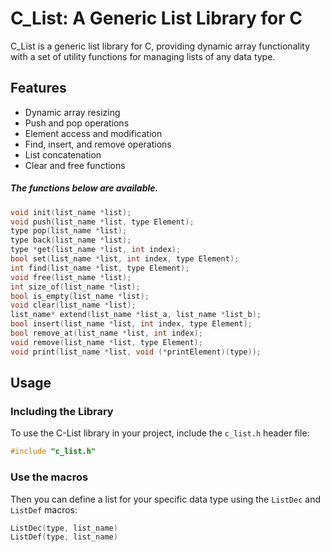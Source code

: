 # C_List: A Generic List Library for C

C_List is a generic list library for C, providing dynamic array functionality with a set of utility functions for managing lists of any data type.

## Features

- Dynamic array resizing
- Push and pop operations
- Element access and modification
- Find, insert, and remove operations
- List concatenation
- Clear and free functions

##### The functions below are available.

```C
void init(list_name *list);
void push(list_name *list, type Element);
type pop(list_name *list);
type back(list_name *list);
type *get(list_name *list, int index);
bool set(list_name *list, int index, type Element);
int find(list_name *list, type Element);
void free(list_name *list);
int size_of(list_name *list);
bool is_empty(list_name *list);
void clear(list_name *list);
list_name* extend(list_name *list_a, list_name *list_b);
bool insert(list_name *list, int index, type Element);
bool remove_at(list_name *list, int index);
void remove(list_name *list, type Element);
void print(list_name *list, void (*printElement)(type));
```

## Usage

### Including the Library

To use the C-List library in your project, include the `c_list.h` header file:

```c
#include "c_list.h"
```

### Use the macros

Then you can define a list for your specific data type using the `ListDec` and `ListDef` macros:

```c
ListDec(type, list_name)
ListDef(type, list_name)
```

